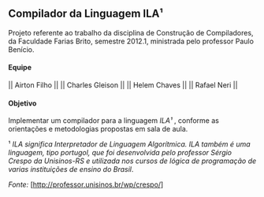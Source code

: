 ## Compilador da Linguagem ILA¹

Projeto referente ao trabalho da disciplina de Construção de Compiladores, da Faculdade Farias Brito, semestre 2012.1, ministrada pelo professor Paulo Benício.

#### Equipe
|| Airton Filho ||
|| Charles Gleison ||
|| Helem Chaves ||
|| Rafael Neri ||

#### Objetivo
Implementar um compilador para a linguagem *ILA¹* , conforme as orientações e metodologias propostas em sala de aula.

¹ _ILA significa *Interpretador de Linguagem Algorítmica*. ILA também é uma linguagem, tipo portugol, que foi desenvolvida pelo professor Sérgio Crespo da Unisinos-RS e utilizada nos cursos de lógica de programação de varias instituições de ensino do Brasil_.

*Fonte:* [http://professor.unisinos.br/wp/crespo/]

